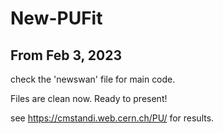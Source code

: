 # New-PUFit
## From Feb 3, 2023
check the 'newswan' file for main code.

Files are clean now. Ready to present!

see https://cmstandi.web.cern.ch/PU/ for results.
